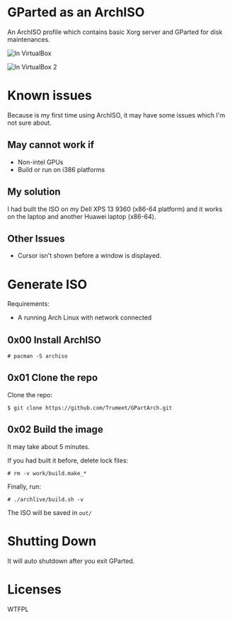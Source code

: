 # GParted as an ArchISO

An ArchISO profile which contains basic Xorg server and GParted for disk maintenances.

![In VirtualBox](https://i.loli.net/2019/02/11/5c608402a6d74.jpg)

![In VirtualBox 2](https://i.loli.net/2019/02/11/5c608415ec713.jpg)

# Known issues

Because is my first time using ArchISO, it may have some issues which I'm not sure about.

## May cannot work if

* Non-intel GPUs
* Build or run on i386 platforms

## My solution

I had built the ISO on my Dell XPS 13 9360 (x86-64 platform) and it works on the laptop and another Huawei laptop (x86-64).

## Other Issues

* Cursor isn't shown before a window is displayed.

# Generate ISO

Requirements:

* A running Arch Linux with network connected

## 0x00 Install ArchISO

```shell
# pacman -S archiso
```

## 0x01 Clone the repo

Clone the repo:

```shell
$ git clone https://github.com/Trumeet/GPartArch.git
```

## 0x02 Build the image

It may take about 5 minutes.

If you had built it before, delete lock files:

```shell
# rm -v work/build.make_*
```

Finally, run:

```shell
# ./archlive/build.sh -v 
```

The ISO will be saved in `out/`

# Shutting Down

It will auto shutdown after you exit GParted.

# Licenses
WTFPL
